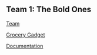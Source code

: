 
## Team 1: The Bold Ones

[Team](https://github.com/cse110-fall22-group1/cse110-fall22-group1/blob/main/admin/team.md)

[Grocery Gadget](https://cse110-fall22-group1.github.io/cse110-fall22-group1/src/index.html) 

[Documentation](https://cse110-fall22-group1.github.io/cse110-fall22-group1/docs/global.html)
